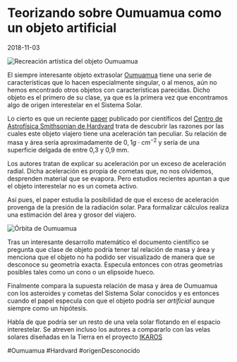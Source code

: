 # Teorizando sobre Oumuamua como un objeto artificial

2018-11-03

![Recreación artística del objeto Oumuamua](https://cdn.eso.org/images/screen/eso1737a.jpg)

El siempre interesante objeto extrasolar [Oumuamua](https://es.wikipedia.org/wiki/1I/ʻOumuamua) tiene
una serie de características que lo hacen especialmente singular, o al menos, aún no hemos
encontrado otros objetos con características parecidas. Dicho objeto es el primero
de su clase, ya que es la primera vez que encontramos algo de origen interestelar
en el Sistema Solar.

Lo cierto es que un reciente [paper](https://arxiv.org/abs/1810.11490) publicado por científicos del
[Centro de Astrofísica Smithsonian de Hardvard](https://www.cfa.harvard.edu) trata de descubrir las razones
por las cuales este objeto viajero tiene una aceleración tan peculiar. Su relación de masa y área sería
aproximadamente de $0,1 g \cdot cm^{-2}$ y sería de una superficie delgada de entre 0,3 y 0,9 mm.

Los autores tratan de explicar su aceleración por un exceso de aceleración radial. Dicha aceleración es
propia de cometas que, no nos olvidemos, desprenden material que se evapora. Pero estudios recientes
apuntan a que el objeto interestelar no es un cometa activo.

Así pues, el paper estudia la posibilidad de que el exceso de aceleración provenga de la presión
de la radiación solar. Para formalizar cálculos realiza una estimación del área y grosor del viajero.

![Órbita de Oumuamua](https://cdn.eso.org/images/screen/eso1737c.jpg)

Tras un interesante desarrollo matemático el documento científico se pregunta que clase
de objeto podría tener tal relación de masa y área y menciona que el objeto no ha podido ser visualizado
de manera que se desconoce su geometría exacta. Especula entonces con otras geometrías posibles
tales como un cono o un elipsoide hueco.

Finalmente compara la supuesta relación de masa y área de Oumuamua con los asteroides y cometas del Sistema Solar
conocidos y es entonces cuando el papel especula con que el objeto podría ser *artíficial* aunque siempre
como un hipótesis.

Habla de que podría ser un resto de una vela solar flotando en el espacio interestelar.
Se atreven incluso los autores a compararlo con las velas solares diseñadas en la Tierra en el proyecto [IKAROS](https://es.wikipedia.org/wiki/IKAROS)

#Oumuamua #Hardvard #origenDesconocido
